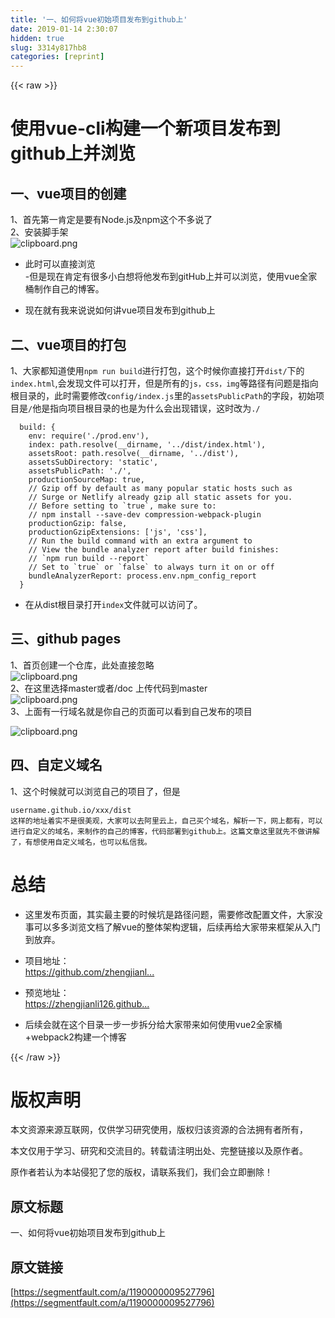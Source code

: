 ```yaml
---
title: '一、如何将vue初始项目发布到github上' 
date: 2019-01-14 2:30:07
hidden: true
slug: 3314y817hb8
categories: [reprint]
---
```


{{< raw >}}

                    
<h1 id="articleHeader0">使用vue-cli构建一个新项目发布到github上并浏览</h1>
<h2 id="articleHeader1">一、vue项目的创建</h2>
<p>1、首先第一肯定是要有Node.js及npm这个不多说了<br>2、安装脚手架<br><span class="img-wrap"><img data-src="/img/bVN8In?w=841&amp;h=249" src="https://static.alili.tech/img/bVN8In?w=841&amp;h=249" alt="clipboard.png" title="clipboard.png" style="cursor: pointer; display: inline;"></span></p>
<ul>
<li><p>此时可以直接浏览<br>-但是现在肯定有很多小白想将他发布到gitHub上并可以浏览，使用vue全家桶制作自己的博客。</p></li>
<li><p>现在就有我来说说如何讲vue项目发布到github上</p></li>
</ul>
<h2 id="articleHeader2">二、vue项目的打包</h2>
<p>1、大家都知道使用<code>npm run build</code>进行打包，这个时候你直接打开<code>dist/</code>下的<code>index.html</code>,会发现文件可以打开，但是所有的<code>js，css，img</code>等路径有问题是指向根目录的，此时需要修改<code>config/index.js</code>里的<code>assetsPublicPath</code>的字段，初始项目是<code>/</code>他是指向项目根目录的也是为什么会出现错误，这时改为<code>./</code></p>
<div class="widget-codetool" style="display:none;">
      <div class="widget-codetool--inner">
      <span class="selectCode code-tool" data-toggle="tooltip" data-placement="top" title="" data-original-title="全选"></span>
      <span type="button" class="copyCode code-tool" data-toggle="tooltip" data-placement="top" data-clipboard-text="  build: {
    env: require('./prod.env'),
    index: path.resolve(__dirname, '../dist/index.html'),
    assetsRoot: path.resolve(__dirname, '../dist'),
    assetsSubDirectory: 'static',
    assetsPublicPath: './',
    productionSourceMap: true,
    // Gzip off by default as many popular static hosts such as
    // Surge or Netlify already gzip all static assets for you.
    // Before setting to `true`, make sure to:
    // npm install --save-dev compression-webpack-plugin
    productionGzip: false,
    productionGzipExtensions: ['js', 'css'],
    // Run the build command with an extra argument to
    // View the bundle analyzer report after build finishes:
    // `npm run build --report`
    // Set to `true` or `false` to always turn it on or off
    bundleAnalyzerReport: process.env.npm_config_report
  }" title="" data-original-title="复制"></span>
      <span type="button" class="saveToNote code-tool" data-toggle="tooltip" data-placement="top" title="" data-original-title="放进笔记"></span>
      </div>
      </div><pre class="hljs n1ql"><code>  <span class="hljs-keyword">build</span>: {
    env: require(<span class="hljs-string">'./prod.env'</span>),
    <span class="hljs-keyword">index</span>: <span class="hljs-keyword">path</span>.resolve(__dirname, <span class="hljs-string">'../dist/index.html'</span>),
    assetsRoot: <span class="hljs-keyword">path</span>.resolve(__dirname, <span class="hljs-string">'../dist'</span>),
    assetsSubDirectory: <span class="hljs-string">'static'</span>,
    assetsPublicPath: <span class="hljs-string">'./'</span>,
    productionSourceMap: <span class="hljs-literal">true</span>,
    // Gzip off <span class="hljs-keyword">by</span> default <span class="hljs-keyword">as</span> many popular static hosts such <span class="hljs-keyword">as</span>
    // Surge <span class="hljs-keyword">or</span> Netlify already gzip <span class="hljs-keyword">all</span> static assets <span class="hljs-keyword">for</span> you.
    // Before setting <span class="hljs-keyword">to</span> <span class="hljs-symbol">`true`</span>, make sure <span class="hljs-keyword">to</span>:
    // npm install --save-dev compression-webpack-plugin
    productionGzip: <span class="hljs-literal">false</span>,
    productionGzipExtensions: [<span class="hljs-string">'js'</span>, <span class="hljs-string">'css'</span>],
    // Run the <span class="hljs-keyword">build</span> command <span class="hljs-keyword">with</span> an extra argument <span class="hljs-keyword">to</span>
    // <span class="hljs-keyword">View</span> the bundle analyzer report after <span class="hljs-keyword">build</span> finishes:
    // <span class="hljs-symbol">`npm run build --report`</span>
    // <span class="hljs-keyword">Set</span> <span class="hljs-keyword">to</span> <span class="hljs-symbol">`true`</span> <span class="hljs-keyword">or</span> <span class="hljs-symbol">`false`</span> <span class="hljs-keyword">to</span> always turn it <span class="hljs-keyword">on</span> <span class="hljs-keyword">or</span> off
    bundleAnalyzerReport: process.env.npm_config_report
  }</code></pre>
<ul><li><p>在从dist根目录打开<code>index</code>文件就可以访问了。</p></li></ul>
<h2 id="articleHeader3">三、github pages</h2>
<p>1、首页创建一个仓库，此处直接忽略<br><span class="img-wrap"><img data-src="/img/bVN8KU?w=855&amp;h=85" src="https://static.alili.tech/img/bVN8KU?w=855&amp;h=85" alt="clipboard.png" title="clipboard.png" style="cursor: pointer; display: inline;"></span><br>2、在这里选择master或者/doc 上传代码到master <br><span class="img-wrap"><img data-src="/img/bVN8Li?w=705&amp;h=416" src="https://static.alili.tech/img/bVN8Li?w=705&amp;h=416" alt="clipboard.png" title="clipboard.png" style="cursor: pointer; display: inline;"></span><br>3、上面有一行域名就是你自己的页面可以看到自己发布的项目</p>
<p><span class="img-wrap"><img data-src="/img/bVN8LH?w=1263&amp;h=670" src="https://static.alili.tech/img/bVN8LH?w=1263&amp;h=670" alt="clipboard.png" title="clipboard.png" style="cursor: pointer; display: inline;"></span></p>
<h2 id="articleHeader4">四、自定义域名</h2>
<p>1、这个时候就可以浏览自己的项目了，但是</p>
<div class="widget-codetool" style="display:none;">
      <div class="widget-codetool--inner">
      <span class="selectCode code-tool" data-toggle="tooltip" data-placement="top" title="" data-original-title="全选"></span>
      <span type="button" class="copyCode code-tool" data-toggle="tooltip" data-placement="top" data-clipboard-text="username.github.io/xxx/dist
这样的地址着实不是很美观，大家可以去阿里云上，自己买个域名，解析一下，网上都有，可以进行自定义的域名，来制作的自己的博客，代码部署到github上。这篇文章这里就先不做讲解了，有想使用自定义域名，也可以私信我。
" title="" data-original-title="复制"></span>
      <span type="button" class="saveToNote code-tool" data-toggle="tooltip" data-placement="top" title="" data-original-title="放进笔记"></span>
      </div>
      </div><pre class="hljs stylus"><code>username<span class="hljs-selector-class">.github</span><span class="hljs-selector-class">.io</span>/xxx/dist
这样的地址着实不是很美观，大家可以去阿里云上，自己买个域名，解析一下，网上都有，可以进行自定义的域名，来制作的自己的博客，代码部署到github上。这篇文章这里就先不做讲解了，有想使用自定义域名，也可以私信我。
</code></pre>
<h1 id="articleHeader5">总结</h1>
<ul>
<li><p>这里发布页面，其实最主要的时候坑是路径问题，需要修改配置文件，大家没事可以多多浏览文档了解vue的整体架构逻辑，后续再给大家带来框架从入门到放弃。</p></li>
<li><p>项目地址：<br><a href="https://github.com/zhengjianli126/zoe" rel="nofollow noreferrer" target="_blank">https://github.com/zhengjianl...</a></p></li>
<li><p>预览地址：<br><a href="https://zhengjianli126.github.io/zoe/dist" rel="nofollow noreferrer" target="_blank">https://zhengjianli126.github...</a></p></li>
<li><p>后续会就在这个目录一步一步拆分给大家带来如何使用vue2全家桶+webpack2构建一个博客</p></li>
</ul>

                
{{< /raw >}}

# 版权声明
本文资源来源互联网，仅供学习研究使用，版权归该资源的合法拥有者所有，

本文仅用于学习、研究和交流目的。转载请注明出处、完整链接以及原作者。

原作者若认为本站侵犯了您的版权，请联系我们，我们会立即删除！

## 原文标题
一、如何将vue初始项目发布到github上

## 原文链接
[https://segmentfault.com/a/1190000009527796](https://segmentfault.com/a/1190000009527796)

